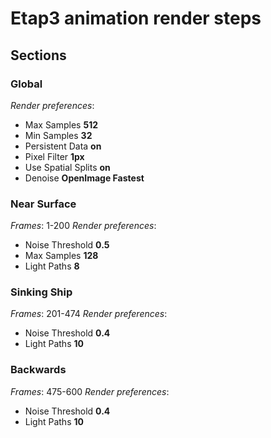 # Etap3 animation render steps
## Sections
### Global
_Render preferences_:
- Max Samples **512**
- Min Samples **32**
- Persistent Data **on**
- Pixel Filter **1px**
- Use Spatial Splits **on**
- Denoise **OpenImage Fastest**

### Near Surface
_Frames_: 1-200
_Render preferences_:
- Noise Threshold **0.5**
- Max Samples **128**
- Light Paths **8**

### Sinking Ship
_Frames_: 201-474
_Render preferences_:
- Noise Threshold **0.4**
- Light Paths **10**

### Backwards
_Frames_: 475-600
_Render preferences_:
- Noise Threshold **0.4**
- Light Paths **10**

